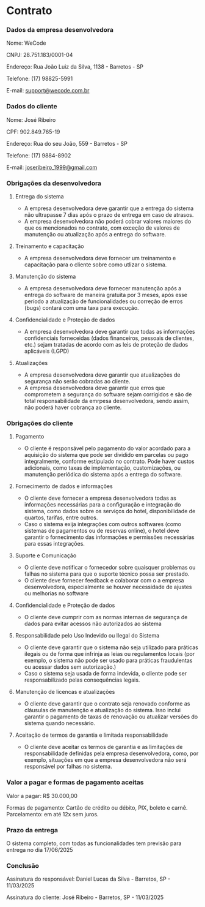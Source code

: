 # Contrato

### Dados da empresa desenvolvedora

Nome: WeCode

CNPJ: 28.751.183/0001-04

Endereço: Rua João Luiz da Silva, 1138 - Barretos - SP

Telefone: (17) 98825-5991

E-mail: support@wecode.com.br

### Dados do cliente

Nome: José Ribeiro

CPF: 902.849.765-19

Endereço: Rua do seu João, 559 - Barretos - SP

Telefone: (17) 9884-8902

E-mail: joseribeiro_1999@gmail.com

### Obrigações da desenvolvedora

1. Entrega do sistema
    - A empresa desenvolvedora deve garantir que a entrega do sistema não ultrapasse 7 dias após o prazo de entrega em caso de atrasos.
    - A empresa desenvolvedora não poderá cobrar valores maiores do que os mencionados no contrato, com exceção de valores de manutenção ou atualização após a entrega do software.

2. Treinamento e capacitação
    - A empresa desenvolvedora deve fornecer um treinamento e capacitação para o cliente sobre como utlizar o sistema.
  
3. Manutenção do sistema
    - A empresa desenvolvedora deve fornecer manutenção após a entrega do software de maneira gratuita por 3 meses, após esse período a atualização de funcionalidades ou correção de erros (bugs) contará com uma taxa para execução.

4. Confidencialidade e Proteção de dados
    - A empresa desenvolvedora deve garantir que todas as informações confidenciais forneceidas (dados financeiros, pessoais de clientes, etc.) sejam tratadas de acordo com as leis de proteção de dados aplicáveis (LGPD)
  
5. Atualizações
    - A empresa desenvolvedora deve garantir que atualizações de segurança não serão cobradas ao cliente.
    - A empresa desenvolvedora deve garantir que erros que comprometem a segurança do software sejam corrigidos e são de total responsabilidade da emrpesa desenvolvedora, sendo assim, não poderá haver cobrança ao cliente.


### Obrigações do cliente

1. Pagamento
    - O cliente é responsável pelo pagamento do valor acordado para a aquisição do sistema que pode ser dividido em parcelas ou pago integralmente, conforme estipulado no contrato. Pode haver custos adicionais, como taxas de implementação, customizações, ou manutenção periódica do sistema após a entrega do software.

2. Fornecimento de dados e informações
    - O cliente deve fornecer a empresa desenvolvedora todas as informações necessárias para a configuração e integração do sistema, como dados sobre os serviços do hotel, disponibilidade de quartos, tarifas, entre outros.
    - Caso o sistema exija integrações com outros softwares (como sistemas de pagamentos ou de reservas online), o hotel deve garantir o fornecimento das informações e permissões necessárias para essas integrações.
  
3. Suporte e Comunicação
    - O cliente deve notificar o fornecedor sobre quaisquer problemas ou falhas no sistema para que o suporte técnico possa ser prestado.
    - O cliente deve fornecer feedback e colaborar com o a empresa desenvolvedora, especialmente se houver necessidade de ajustes ou melhorias no software

4. Confidencialidade e Proteção de dados
    - O cliente deve cumprir com as normas internas de segurança de dados para evitar acessos não autorizados ao sistema

5. Responsabilidade pelo Uso Indevido ou Ilegal do Sistema
    - O cliente deve garantir que o sistema não seja utilizado para práticas ilegais ou de forma que infrinja as leias ou regulamentos locais (por exemplo, o sistema não pode ser usado para práticas fraudulentas ou acessar dados sem autorização.)
    - Caso o sistema seja usada de forma indevida, o cliente pode ser responsabilizado pelas consequências legais.

6. Manutenção de licencas e atualizações 
   - O cliente deve garantir que o contrato seja renovado conforme as cláusulas de manutenção e atualização do sistema. Isso inclui garantir o pagamento de taxas de renovação ou atualizar versões do sistema quando necessário.

7. Aceitação de termos de garantia e limitada responsabilidade
    - O cliente deve aceitar os termos de garantia e as limitações de responsabilidade definidas pela empresa desenvolvedora, como, por exemplo, situações em que a empresa desenvolvedora não será responsável por falhas no sistema.

### Valor a pagar e formas de pagamento aceitas

Valor a pagar: R$ 30.000,00

Formas de pagamento: Cartão de crédito ou débito, PIX, boleto e carnê.
Parcelamento: em até 12x sem juros.

### Prazo da entrega

O sistema completo, com todas as funcionalidades tem previsão para entrega no dia 17/06/2025

### Conclusão

Assinatura do responsável: Daniel Lucas da Silva - Barretos, SP - 11/03/2025

Assinatura do cliente: José Ribeiro - Barretos, SP - 11/03/2025